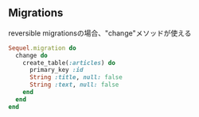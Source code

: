 ## Migrations

reversible migrationsの場合、"change"メソッドが使える

```ruby
Sequel.migration do
  change do
    create_table(:articles) do
      primary_key :id
      String :title, null: false
      String :text, null: false
    end
  end
end
```
